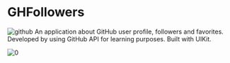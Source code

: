 # GHFollowers
![github](https://github.com/Salander7/Salander7/assets/136610570/42020d68-dc79-48b4-981e-ef4f02239d67)
An application about GitHub user profile, followers and favorites. Developed by using GitHub API for learning purposes. Built with UIKit.

![0](https://github.com/DDilbilir0700/GHFollowers/assets/136610570/91d922d4-9463-477e-a747-663e3e33c727)
